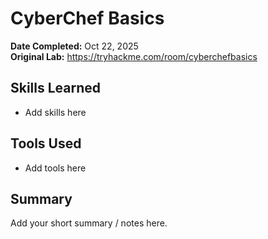 # CyberChef Basics

**Date Completed:** Oct 22, 2025  
**Original Lab:** https://tryhackme.com/room/cyberchefbasics

## Skills Learned
- Add skills here

## Tools Used
- Add tools here

## Summary
Add your short summary / notes here.
